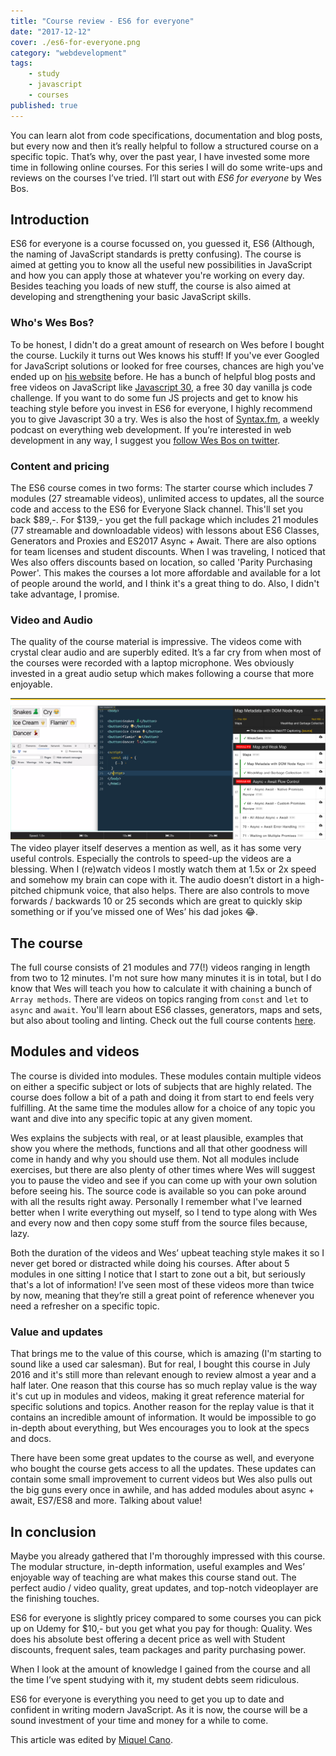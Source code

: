 ```yaml
---
title: "Course review - ES6 for everyone"
date: "2017-12-12"
cover: ./es6-for-everyone.png
category: "webdevelopment"
tags:
    - study
    - javascript
    - courses
published: true
---
```


You can learn alot from code specifications, documentation and blog posts, but every now and then it’s really helpful to follow a structured course on a specific topic. That’s why, over the past year, I have invested some more time in following online courses. For this series I will do some write-ups and reviews on the courses I’ve tried. I’ll start out with *ES6 for everyone* by Wes Bos.

## Introduction
ES6 for everyone is a course focussed on, you guessed it, ES6 (Although, the naming of JavaScript standards is pretty confusing). The course is aimed at getting you to know all the useful new possibilities in JavaScript and how you can apply those at whatever you're working on every day. Besides teaching you loads of new stuff, the course is also aimed at developing and strengthening your basic JavaScript skills.

### Who's Wes Bos?
To be honest, I didn't do a great amount of research on Wes before I bought the course. Luckily it turns out Wes knows his stuff! If you've ever Googled for JavaScript solutions or looked for free courses, chances are high you've ended up on [his website](http://wesbos.com/) before. He has a bunch of helpful blog posts and free videos on JavaScript like [Javascript 30](https://javascript30.com/), a free 30 day vanilla js code challenge. If you want to do some fun JS projects and get to know his teaching style before you invest in ES6 for everyone, I highly recommend you to give Javascript 30 a try. Wes is also the host of [Syntax.fm](https://syntax.fm/), a weekly podcast on everything web development. If you’re interested in web development in any way, I suggest you [follow Wes Bos on twitter](https://twitter.com/wesbos). 


### Content and pricing
The ES6 course comes in two forms: The starter course which includes 7 modules (27 streamable videos), unlimited access to updates, all the source code and access to the ES6 for Everyone Slack channel. This'll set you back $89,-. 
For $139,- you get the full package which includes 21 modules (77 streamable and downloadable videos) with lessons about ES6 Classes, Generators and Proxies and ES2017 Async + Await. There are also options for team licenses and student discounts. When I was traveling, I noticed that Wes also offers discounts based on location, so called 'Parity Purchasing Power'. This makes the courses a lot more affordable and available for a lot of people around the world, and I think it's a great thing to do. Also, I didn't take advantage, I promise. 

### Video and Audio
The quality of the course material is impressive. The videos come with crystal clear audio and are superbly edited. It’s a far cry from when most of the courses were recorded with a laptop microphone. Wes obviously invested in a great audio setup which makes following a course that more enjoyable. 

![Screenshot of the Es6 for everyone videoplayer](./player.png "es6 for everyone")
The video player itself deserves a mention as well, as it has some very useful controls. Especially the controls to speed-up the videos are a blessing. When I (re)watch videos I mostly watch them at 1.5x or 2x speed and somehow my brain can cope with it. The audio doesn’t distort in a high-pitched chipmunk voice, that also helps. There are also controls to move forwards / backwards 10 or 25 seconds which are great to quickly skip something or if you’ve missed one of Wes’ his dad jokes 😂. 

## The course

The full course consists of 21 modules and 77(!) videos ranging in length from two to 12 minutes. I'm not sure how many minutes it is in total, but I do know that Wes will teach you how to calculate it with chaining a bunch of `Array methods`. There are videos on topics ranging from `const` and `let` to `async` and `await`. You'll learn about ES6 classes, generators, maps and sets, but also about tooling and linting. Check out the full course contents [here](https://es6.io/).

## Modules and videos

The course is divided into modules. These modules contain multiple videos on either a specific subject or  lots of subjects that are highly related. The course does follow a bit of a path and doing it from start to end feels very fulfilling. At the same time the modules allow for a choice of any topic you want and dive into any specific topic at any given moment.

Wes explains the subjects with real, or at least plausible, examples that show you where the methods, functions and all that other goodness will come in handy and why you should use them. Not all modules include exercises, but there are also plenty of other times where Wes will suggest you to pause the video and see if you can come up with your own solution before seeing his. The source code is available so you can poke around with all the results right away. Personally I remember what I've learned better when I write everything out myself, so I tend to type along with Wes and every now and then copy some stuff from the source files because, lazy. 

Both the duration of the videos and Wes’ upbeat teaching style makes it  so I never get bored or distracted while doing his courses. After about 5 modules in one sitting I notice that I start to zone out a bit, but seriously that's a lot of information! I’ve seen most of these videos more than twice by now, meaning that they’re still a great point of reference whenever you need a refresher on a specific topic. 

### Value and updates
That brings me to the value of this course, which is amazing (I'm starting to sound like a used car salesman). But for real, I bought this course in July 2016 and it's  still more than relevant enough to review almost a year and a half later. One reason that this course has so much replay value is the way it's cut up in modules and videos, making it great reference material for specific solutions and topics. Another reason for the replay value is that it contains an incredible amount of information. It would be impossible to go in-depth about everything, but Wes encourages you to look at the specs and docs.

There have been some great updates to the course as well, and everyone who bought the course gets access to all the updates. These updates can contain some small improvement to current videos but Wes also pulls out the big guns every once in awhile, and has added modules about async + await, ES7/ES8 and more. Talking about value! 

## In conclusion
Maybe you already gathered that I'm thoroughly impressed with this course. The modular structure, in-depth information, useful examples and Wes’ enjoyable way of teaching are what makes this course stand out. The perfect audio / video quality, great updates, and top-notch videoplayer are the finishing touches. 

ES6 for everyone is slightly pricey compared to some courses you can pick up on Udemy for $10,- but you get what you pay for though: Quality. Wes does his absolute best offering a decent price as well with Student discounts, frequent sales, team packages and parity purchasing power. 

When I look at the amount of knowledge I gained from the course and all the time I’ve spent studying with it, my student debts seem ridiculous.

ES6 for everyone is everything you need to get you up to date and confident in writing modern JavaScript. As it is now, the course will be a sound investment of your time and money for a while to come. 

This article was edited by [Miquel Cano](https://www.linkedin.com/in/miquel1/).
